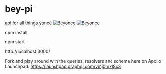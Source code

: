 # bey-pi
api for all things yoncé
![Beyonce](http://kb4images.com/images/imagenes-de-beyonce/38113163-imagenes-de-beyonce.jpg)
![Beyonce](https://www.google.com/urlsa=i&source=images&cd=&ved=2ahUKEwjggc_U8ancAhVxdt8KHfRhCIMQjRx6BAgBEAU&url=https%3A%2F%2Fwww.billboard.com%2Farticles%2Fcolumns%2Fpop%2F8283636%2Fbeyonce-rehearsal-coachella&psig=AOvVaw16uDKv6gZsFxIxz47wUThv&ust=1532045837425849)

npm install

npm start

http://localhost:3000/






Fork and play around with the queries, resolvers and schema here on Apollo Launchpad:  https://launchpad.graphql.com/vmj0mx18x3

